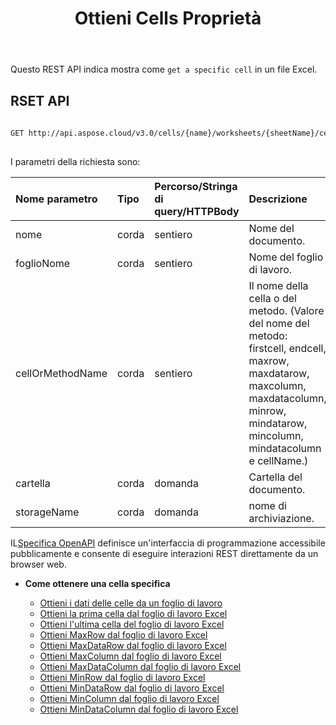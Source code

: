 ﻿---
title: Ottieni Cells Proprietà
type: docs
url: /it/get-cells-properties/
weight: 130
---
Questo REST API indica mostra come `get a specific cell` in un file Excel.

## RSET API
 
```bash
 
GET http://api.aspose.cloud/v3.0/cells/{name}/worksheets/{sheetName}/cells/{cellOrMethodName}
 
```
 I parametri della richiesta sono:
 
| Nome parametro| Tipo| Percorso/Stringa di query/HTTPBody|Descrizione|
|:- |:- |:- |:- |
| nome| corda| sentiero| Nome del documento.|
| foglioNome| corda| sentiero| Nome del foglio di lavoro.|
| cellOrMethodName| corda| sentiero|Il nome della cella o del metodo. (Valore del nome del metodo: firstcell, endcell, maxrow, maxdatarow, maxcolumn, maxdatacolumn, minrow, mindatarow, mincolumn, mindatacolumn e cellName.)|
| cartella| corda| domanda| Cartella del documento.|
| storageName| corda| domanda| nome di archiviazione.|
 
 IL[Specifica OpenAPI](https://apireference.aspose.cloud/cells/#/Cells/GetWorksheetCell) definisce un'interfaccia di programmazione accessibile pubblicamente e consente di eseguire interazioni REST direttamente da un browser web.


- **Come ottenere una cella specifica**

   - [Ottieni i dati delle celle da un foglio di lavoro](/cells/it/get-cell-data-from-a-worksheet/)
   - [Ottieni la prima cella dal foglio di lavoro Excel](/cells/it/get-first-cell-from-excel-worksheet/)
   - [Ottieni l'ultima cella del foglio di lavoro Excel](/cells/it/get-last-cell-of-excel-worksheet/)
   - [Ottieni MaxRow dal foglio di lavoro Excel](/cells/it/get-maxrow-from-excel-worksheet/)
   - [Ottieni MaxDataRow dal foglio di lavoro Excel](/cells/it/get-maxdatarow-from-excel-worksheet/)
   - [Ottieni MaxColumn dal foglio di lavoro Excel](/cells/it/get-maxcolumn-from-excel-worksheet/)
   - [Ottieni MaxDataColumn dal foglio di lavoro Excel](/cells/it/get-maxdatacolumn-from-excel-worksheet/)
   - [Ottieni MinRow dal foglio di lavoro Excel](/cells/it/get-minrow-from-excel-worksheet/)
   - [Ottieni MinDataRow dal foglio di lavoro Excel](/cells/it/get-mindatarow-from-excel-worksheet/)
   - [Ottieni MinColumn dal foglio di lavoro Excel](/cells/it/get-mincolumn-from-excel-worksheet/)
   - [Ottieni MinDataColumn dal foglio di lavoro Excel](/cells/it/get-mindatacolumn-from-excel-worksheet/)
